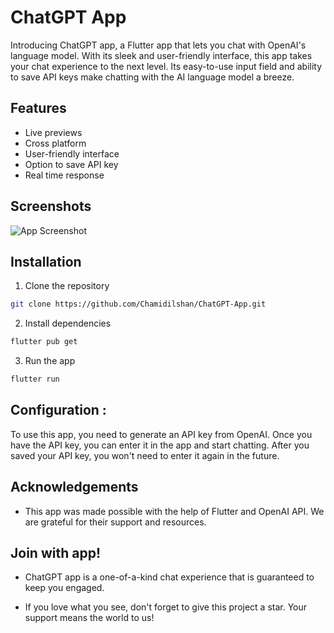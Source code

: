 # ChatGPT App

Introducing ChatGPT app, a Flutter app that lets you chat with OpenAI's language model. With its sleek and user-friendly interface, this app takes your chat experience to the next level. Its easy-to-use input field and ability to save API keys make chatting with the AI language model a breeze.

## Features
- Live previews
- Cross platform
- User-friendly interface
- Option to save API key
- Real time response

## Screenshots

![App Screenshot](https://via.placeholder.com/468x300?text=App+Screenshot+Here)


## Installation

1. Clone the repository

```bash
git clone https://github.com/Chamidilshan/ChatGPT-App.git

```
2. Install dependencies

```bash
flutter pub get

```
3. Run the app

```bash
flutter run

```
    
## Configuration :

To use this app, you need to generate an API key from OpenAI. Once you have the API key, you can enter it in the app and start chatting. After you saved your API key, you won't need to enter it again in the future.
## Acknowledgements

 - This app was made possible with the help of Flutter and OpenAI API. We are grateful for their support and resources.



## Join with app!
- ChatGPT app is a one-of-a-kind chat experience that is guaranteed to keep you engaged. 

- If you love what you see, don't forget to give this project a star. Your support means the world to us!
